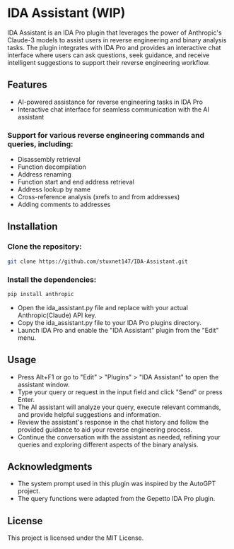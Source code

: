 # IDA Assistant (WIP)
IDA Assistant is an IDA Pro plugin that leverages the power of Anthropic's Claude-3 models to assist users in reverse engineering and binary analysis tasks. The plugin integrates with IDA Pro and provides an interactive chat interface where users can ask questions, seek guidance, and receive intelligent suggestions to support their reverse engineering workflow.

## Features
- AI-powered assistance for reverse engineering tasks in IDA Pro
- Interactive chat interface for seamless communication with the AI assistant
### Support for various reverse engineering commands and queries, including:
- Disassembly retrieval
- Function decompilation
- Address renaming
- Function start and end address retrieval
- Address lookup by name
- Cross-reference analysis (xrefs to and from addresses)
- Adding comments to addresses

## Installation
### Clone the repository:
```sh
git clone https://github.com/stuxnet147/IDA-Assistant.git
```
### Install the dependencies:
```sh
pip install anthropic
```

- Open the ida_assistant.py file and replace <YOUR API KEY> with your actual Anthropic(Claude) API key.
- Copy the ida_assistant.py file to your IDA Pro plugins directory.
- Launch IDA Pro and enable the "IDA Assistant" plugin from the "Edit" menu.
## Usage
- Press Alt+F1 or go to "Edit" > "Plugins" > "IDA Assistant" to open the assistant window.
- Type your query or request in the input field and click "Send" or press Enter.
- The AI assistant will analyze your query, execute relevant commands, and provide helpful suggestions and information.
- Review the assistant's response in the chat history and follow the provided guidance to aid your reverse engineering process.
- Continue the conversation with the assistant as needed, refining your queries and exploring different aspects of the binary analysis.

## Acknowledgments
- The system prompt used in this plugin was inspired by the AutoGPT project.
- The query functions were adapted from the Gepetto IDA Pro plugin.

## License
This project is licensed under the MIT License.
